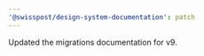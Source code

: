 ```yaml
---
'@swisspost/design-system-documentation': patch
---
```


Updated the migrations documentation for v9.
